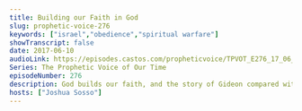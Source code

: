 ```yaml
---
title: Building our Faith in God
slug: prophetic-voice-276
keywords: ["israel","obedience","spiritual warfare"]
showTranscript: false
date: 2017-06-10
audioLink: https://episodes.castos.com/propheticvoice/TPVOT_E276_17_06_10-11_Building_Our_Faith_in_God.mp3
Series: The Prophetic Voice of Our Time
episodeNumber: 276
description: God builds our faith, and the story of Gideon compared with the Battle of Thermopylae.
hosts: ["Joshua Sosso"]
---
```

